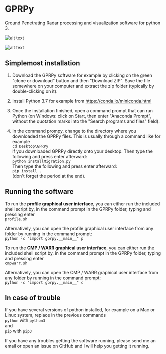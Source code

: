# GPRPy
Ground Penetrating Radar processing and visualization software for python 3.

![alt text](https://github.com/NSGeophysics/GPRPy/blob/master/profileGUI.png)

![alt text](https://github.com/NSGeophysics/GPRPy/blob/master/CWGUI.png)


## Simplemost installation

1) Download the GPRPy software for example by clicking on the green "clone or download" 
button and then "Download ZIP". Save the file somewhere on your computer and extract the 
zip folder (typically by double-clicking on it).

2) Install Python 3.7 for example from https://conda.io/miniconda.html

3) Once the installation finished, open a command prompt that can run Python
(on Windows: click on Start, then enter "Anaconda Prompt", without the 
quotation marks into the "Search programs and files" field).

4) In the command prompy, change to the directory  where you downloaded the GPRPy files.
This is usually through a command like for example\
`cd Desktop\GPRPy`\
if you downloaded GPRPy directly onto your desktop. Then type the following and press enter
afterward:\
`python installMigration.py`\
Then type the following and press enter afterward:\
`pip install .`\
(don't forget the period at the end).

## Running the software
To run the **profile graphical user interface**, you can either run the included shell script 
by, in the command prompt in the GPRPy folder, typing and pressing enter\
`profile.sh`

Alternatively, you can open the profile graphical user interface from any folder by running in the command prompt:\
`python -c "import gprpy.__main__" p`
 
To run the **CMP / WARR graphical user interface**, you can either run the included shell script 
by, in the command prompt in the GPRPy folder, typing and pressing enter\
`cmpwarr.sh`

Alternatively, you can open the CMP / WARR graphical user interface from any folder by running in the command prompt:\
`python -c "import gprpy.__main__" c`

## In case of trouble

If you have several versions of python installed, for example on a Mac or Linux system, 
replace in the previous commands\
`python` with `python3`\
and\
`pip` with `pip3`

If you have any troubles getting the software running, please send me an email or open an issue
on GitHub and I will help you getting it running.


